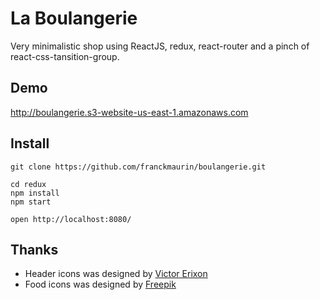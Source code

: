 # La Boulangerie

Very minimalistic shop using ReactJS, redux, react-router and a pinch of react-css-tansition-group.

## Demo
http://boulangerie.s3-website-us-east-1.amazonaws.com

## Install
```
git clone https://github.com/franckmaurin/boulangerie.git

cd redux
npm install
npm start

open http://localhost:8080/
```

## Thanks
* Header icons was designed by [Victor Erixon](https://dribbble.com/victorerixon)
* Food icons was designed by [Freepik](http://www.freepik.com/free-photos-vectors/food)